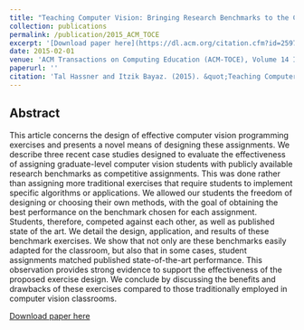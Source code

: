 ```yaml
---
title: "Teaching Computer Vision: Bringing Research Benchmarks to the Classroom"
collection: publications
permalink: /publication/2015_ACM_TOCE
excerpt: '[Download paper here](https://dl.acm.org/citation.cfm?id=2597627)'
date: 2015-02-01
venue: 'ACM Transactions on Computing Education (ACM-TOCE), Volume 14 Issue 4'
paperurl: ''
citation: 'Tal Hassner and Itzik Bayaz. (2015). &quot;Teaching Computer Vision: Bringing Research Benchmarks to the Classroom.&quot; <i>ACM Transactions on Computing Education (ACM-TOCE), Volume 14 Issue 4</i>.'
---
```


Abstract
------

This article concerns the design of effective computer vision programming exercises and presents a novel means of designing these assignments. We describe three recent case studies designed to evaluate the effectiveness of assigning graduate-level computer vision students with publicly available research benchmarks as competitive assignments. This was done rather than assigning more traditional exercises that require students to implement specific algorithms or applications. We allowed our students the freedom of designing or choosing their own methods, with the goal of obtaining the best performance on the benchmark chosen for each assignment. Students, therefore, competed against each other, as well as published state of the art. We detail the design, application, and results of these benchmark exercises. We show that not only are these benchmarks easily adapted for the classroom, but also that in some cases, student assignments matched published state-of-the-art performance. This observation provides strong evidence to support the effectiveness of the proposed exercise design. We conclude by discussing the benefits and drawbacks of these exercises compared to those traditionally employed in computer vision classrooms.


[Download paper here](https://dl.acm.org/citation.cfm?id=2597627)

